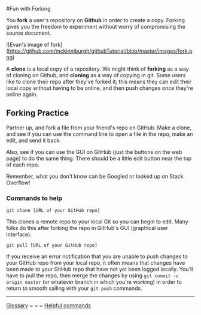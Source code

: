 #Fun with Forking

You **fork** a user's repository on **Github** in order to create a copy. Forking gives you the freedom to experiment without worry of compromising the source document.

![Evan's image of fork] (https://github.com/mckinniburgh/githubTutorial/blob/master/images/fork.png)

A **clone** is a local copy of a repository. We might think of **forking** as a way of cloning on Github, and **cloning** as a way of copying in git. Some users like to clone their repo after they've forked it; this means they can edit their local copy without having to be online, and then push changes once they're online again.

## Forking Practice

Partner up, and fork a file from your friend's repo on GitHub. Make a clone, and see if you can use the command line to open a file in the repo, make an edit, and send it back. 

Also, see if you can use the GUI on GitHub (just the buttons on the web page) to do the same thing. There should be a little edit button near the top of each repo.

Remember, what you don't know can be Googled or looked up on Stack Overflow!

### Commands to help

`git clone [URL of your GitHub repo]`

This clones a remote repo to your local Git so you can begin to edit. Many folks do this after forking the repo in GitHub's GUI (graphical user interface).

`git pull [URL of your GitHub repo]` 

If you receive an error notification that you are unable to push changes to your GitHub repo from your local repo, it often means that changes have been made to your GitHub repo that have not yet been logged locally. You'll have to pull the repo, then merge the changes by using `git commit -u origin master` (or whatever branch in which you're working) in order to return to smooth sailing with your `git push` commands. 

---
[Glossary](glossary.md) ~ ~ ~ [Helpful commands](helpfulcommands.md)